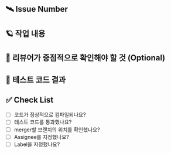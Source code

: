 ## 🛰️ Issue Number
<!-- 관련된 이슈 번호를 적어주세요. -->
<!-- 이슈 번호가 없을 경우, X라고 기입해주세요. -->

## 🪐 작업 내용
<!-- 주요 변경사항에 대해 설명해주세요 -->

## 👋 리뷰어가 중점적으로 확인해야 할 것 (Optional)
<!-- 리뷰어에게 중점적으로 리뷰 받고 싶은 부분을 적어주세요 -->

## 🔬 테스트 코드 결과
<!-- 테스트 코드를 작성하지 않았을 경우, 미작성 사유를 적어주세요. -->

## ✅ Check List
<!-- PR을 올리기 전, 머지를 하기 전 아래 체크리스트를 점검해주세요. -->
- [ ] 코드가 정상적으로 컴파일되나요?
- [ ] 테스트 코드를 통과했나요?
- [ ] merger할 브랜치의 위치를 확인했나요?
- [ ] Assignee를 지정했나요?
- [ ] Label을 지정했나요?

